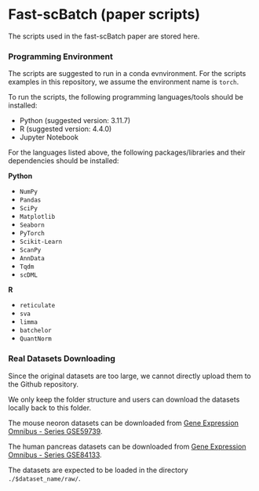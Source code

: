 # Fast-scBatch (paper scripts)

The scripts used in the fast-scBatch paper are stored here.

### Programming Environment

The scripts are suggested to run in a conda evnvironment. For the scripts examples in this repository, we assume the environment name is `torch`.

To run the scripts, the following programming languages/tools should be installed:
* Python (suggested version: 3.11.7)
* R (suggested version: 4.4.0)
* Jupyter Notebook

For the languages listed above, the following packages/libraries and their dependencies should be installed:

**Python**
* `NumPy`
* `Pandas`
* `SciPy`
* `Matplotlib`
* `Seaborn`
* `PyTorch`
* `Scikit-Learn`
* `ScanPy`
* `AnnData`
* `Tqdm`
* `scDML`

**R**
* `reticulate`
* `sva`
* `limma`
* `batchelor`
* `QuantNorm`

### Real Datasets Downloading

Since the original datasets are too large, we cannot directly upload them to the Github repository.

We only keep the folder structure and users can download the datasets locally back to this folder.

The mouse neoron datasets can be downloaded from [Gene Expression Omnibus - Series GSE59739](https://www.ncbi.nlm.nih.gov/geo/query/acc.cgi?acc=GSE59739).

The human pancreas datasets can be downloaded from [Gene Expression Omnibus - Series GSE84133](https://www.ncbi.nlm.nih.gov/geo/query/acc.cgi?acc=GSE84133).

The datasets are expected to be loaded in the directory `./$dataset_name/raw/`.
